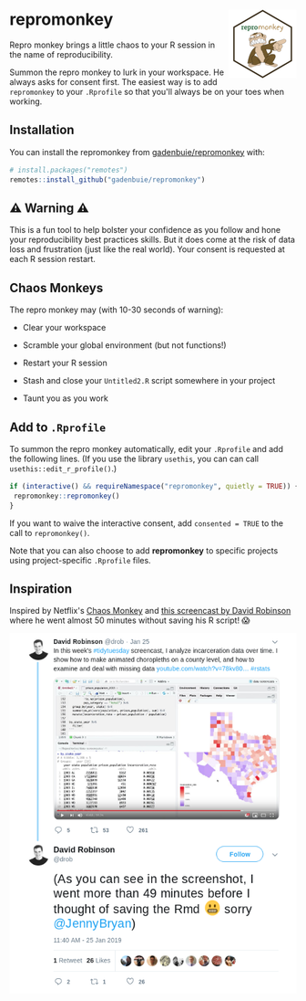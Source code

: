 # repromonkey <img src='man/figures/logo.png' align="right" height="120" />

Repro monkey brings a little chaos to your R session in the name of reproducibility.

Summon the repro monkey to lurk in your workspace. He always asks for
consent first. The easiest way is to add `repromonkey` to your
`.Rprofile` so that you'll always be on your toes when working.

## Installation

You can install the repromonkey from [gadenbuie/repromonkey](https://github.com/gadenbuie/repromonkey) with:

``` r
# install.packages("remotes")
remotes::install_github("gadenbuie/repromonkey")
```

## ⚠️ Warning ⚠️

This is a fun tool to help bolster your confidence as you follow and hone
your reproducibility best practices skills. But it does come at the risk of
data loss and frustration (just like the real world). Your consent is
requested at each R session restart.

## Chaos Monkeys

The repro monkey may (with 10-30 seconds of warning):

- Clear your workspace

- Scramble your global environment (but not functions!)

- Restart your R session

- Stash and close your `Untitled2.R` script somewhere in your project

- Taunt you as you work

## Add to `.Rprofile`

To summon the repro monkey automatically, edit your `.Rprofile` and add
the following lines. (If you use the library `usethis`, you can can call
`usethis::edit_r_profile()`.)

```r
if (interactive() && requireNamespace("repromonkey", quietly = TRUE)) {
 repromonkey::repromonkey()
}
```

If you want to waive the interactive consent, add `consented = TRUE` to the
call to `repromonkey()`.

Note that you can also choose to add **repromonkey** to specific projects
using project-specific `.Rprofile` files.

## Inspiration

Inspired by Netflix's [Chaos Monkey](https://netflix.github.io/chaosmonkey/) and [this screencast by David Robinson](https://www.youtube.com/watch?v=78kv808ZU6o) where he went almost 50 minutes without saving his R script! 😱 

![](man/figures/tweet_drob_50min.png)
